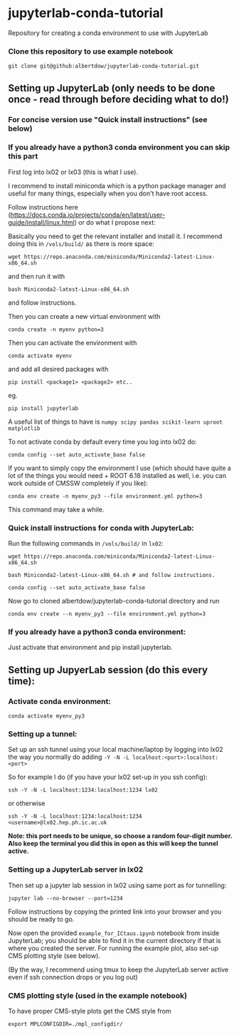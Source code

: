 # jupyterlab-conda-tutorial
Repository for creating a conda environment to use with JupyterLab

### Clone this repository to use example notebook

    git clone git@github:albertdow/jupyterlab-conda-tutorial.git

## Setting up JupyterLab (only needs to be done once - read through before deciding what to do!)
### For concise version use "Quick install instructions" (see below)
### If you already have a python3 conda environment you can skip this part

First log into lx02 or lx03 (this is what I use).

I recommend to install miniconda which is a python package manager
and useful for many things, especially when you don't have root access.

Follow instructions here 
(https://docs.conda.io/projects/conda/en/latest/user-guide/install/linux.html)
or do what I propose next:

Basically you need to get the relevant installer and install it.
I recommend doing this in `/vols/build/` as there is more space:

    wget https://repo.anaconda.com/miniconda/Miniconda2-latest-Linux-x86_64.sh

and then run it with

    bash Miniconda2-latest-Linux-x86_64.sh

and follow instructions.

Then you can create a new virtual environment with 

    conda create -n myenv python=3  

Then you can activate the environment with

    conda activate myenv

and add all desired packages with

    pip install <package1> <package2> etc..

eg. 

    pip install jupyterlab

A useful list of things to have is `numpy scipy pandas scikit-learn uproot matplotlib`

To not activate conda by default every time you log into lx02 do:

    conda config --set auto_activate_base false

If you want to simply copy the environment I use (which should have quite a lot of the 
things you would need + ROOT 6.18 installed as well, i.e. you can work outside
of CMSSW completely if you like):

    conda env create -n myenv_py3 --file environment.yml python=3

This command may take a while.

### Quick install instructions for conda with JupyterLab:

Run the following commands in `/vols/build/` in `lx02`:

    wget https://repo.anaconda.com/miniconda/Miniconda2-latest-Linux-x86_64.sh

    bash Miniconda2-latest-Linux-x86_64.sh # and follow instructions.

    conda config --set auto_activate_base false

Now go to cloned albertdow/jupyterlab-conda-tutorial directory and run 

    conda env create --n myenv_py3 --file environment.yml python=3

### If you already have a python3 conda environment:

Just activate that environment and pip install jupyterlab.

## Setting up JupyerLab session (do this every time):

### Activate conda environment:

    conda activate myenv_py3

### Setting up a tunnel:

Set up an ssh tunnel using your local machine/laptop by logging into
lx02 the way you normally do adding `-Y -N -L localhost:<port>:localhost:<port>`

So for example I do (if you have your lx02 set-up in you ssh config):

    ssh -Y -N -L localhost:1234:localhost:1234 lx02

or otherwise

    ssh -Y -N -L localhost:1234:localhost:1234 <username>@lx02.hep.ph.ic.ac.uk

__Note: this port needs to be unique, so choose a random four-digit number.
Also keep the terminal you did this in open as this will keep the tunnel active.__

### Setting up a JupyterLab server in lx02

Then set up a jupyter lab session in lx02 using same port as for tunnelling:

    jupyter lab --no-browser --port=1234

Follow instructions by copying the printed link into your browser and you should be ready to go.

Now open the provided `example_for_ICtaus.ipynb` notebook from inside JupyterLab; you 
should be able to find it in the current directory if that is where you created the
server. For running the example plot, also set-up CMS plotting style (see below).

(By the way, I recommend using tmux to keep the JupyterLab server active even if ssh connection drops or you log out)

### CMS plotting style (used in the example notebook)
To have proper CMS-style plots get the CMS style from

    export MPLCONFIGDIR=./mpl_configdir/

